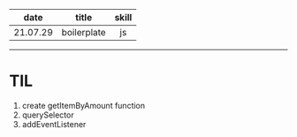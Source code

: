 | date | title | skill |
|:---:|:---:|:---:|
| 21.07.29 | boilerplate | js |


---

# TIL

1. create getItemByAmount function
2. querySelector
3. addEventListener
